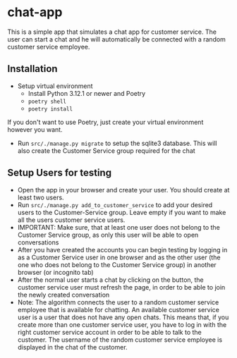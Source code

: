 # chat-app

This is a simple app that simulates a chat app for customer service. The user can start a chat and he will
automatically be connected with a random customer service employee.

## Installation

* Setup virtual environment
  * Install Python 3.12.1 or newer and Poetry
  * `poetry shell`
  * `poetry install`

If you don't want to use Poetry, just create your virtual environment however you want.

* Run `src/./manage.py migrate` to setup the sqlite3 database. This will also create the Customer Service group required for
the chat

## Setup Users for testing

* Open the app in your browser and create your user. You should create at least two users.
* Run `src/./manage.py add_to_customer_service` to add your desired users to the Customer-Service group. Leave empty if 
you want to make all the users customer service users. 
* IMPORTANT: Make sure, that at least one user does not belong to the Customer Service group, as only this user will be
able to open conversations
* After you have created the accounts you can begin testing by logging in as a Customer Service user in one browser and
as the other user (the one who does not belong to the Customer Service group) in another browser (or incognito tab)
* After the normal user starts a chat by clicking on the button, the customer service user must refresh the page,
in order to be able to join the newly created conversation
* Note: The algorithm connects the user to a random customer service employee that is available for chatting. An 
available customer service user is a user that does not have any open chats. This means that, if you create more
than one customer service user, you have to log in with the right customer service account in order to be able
to talk to the customer. The username of the random customer service employee is displayed in the chat of the 
customer.